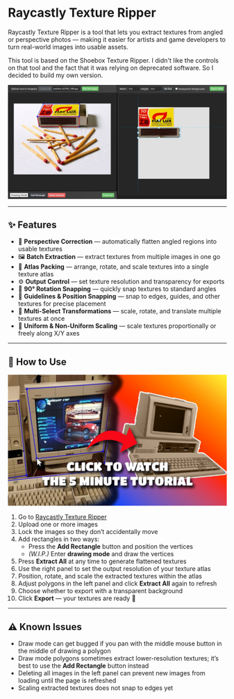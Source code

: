 # Raycastly Texture Ripper

Raycastly Texture Ripper is a tool that lets you extract textures from angled or perspective photos — making it easier for artists and game developers to turn real-world images into usable assets.

This tool is based on the Shoebox Texture Ripper. I didn't like the controls on that tool and the fact that it was relying on deprecated software. So I decided to build my own version.

![Match Texture Extraction Example](img/matches-demo.jpg)

---

## ✨ Features
- 📐 **Perspective Correction** — automatically flatten angled regions into usable textures
- 🖼 **Batch Extraction** — extract textures from multiple images in one go
- 🎨 **Atlas Packing** — arrange, rotate, and scale textures into a single texture atlas
- ⚙️ **Output Control** — set texture resolution and transparency for exports
- 🔄 **90° Rotation Snapping** — quickly snap textures to standard angles
- 📏 **Guidelines & Position Snapping** — snap to edges, guides, and other textures for precise placement
- 🔧 **Multi-Select Transformations** — scale, rotate, and translate multiple textures at once
- 📐 **Uniform & Non-Uniform Scaling** — scale textures proportionally or freely along X/Y axes

---

## 🚀 How to Use

[![Watch the 5 minute tutorial!](img/click-to-watch.jpg)](https://youtu.be/35BKxvY3vLY)

1. Go to [Raycastly Texture Ripper](https://raycastly.github.io/texture-ripper)
2. Upload one or more images
3. Lock the images so they don’t accidentally move
4. Add rectangles in two ways:
   - Press the **Add Rectangle** button and position the vertices
   - *(W.I.P.)* Enter **drawing mode** and draw the vertices
5. Press **Extract All** at any time to generate flattened textures
6. Use the right panel to set the output resolution of your texture atlas
7. Position, rotate, and scale the extracted textures within the atlas
8. Adjust polygons in the left panel and click **Extract All** again to refresh
9. Choose whether to export with a transparent background
10. Click **Export** — your textures are ready 🎉

---

## ⚠️ Known Issues
- Draw mode can get bugged if you pan with the middle mouse button in the middle of drawing a polygon
- Draw mode polygons sometimes extract lower-resolution textures; it’s best to use the **Add Rectangle** button instead
- Deleting all images in the left panel can prevent new images from loading until the page is refreshed
- Scaling extracted textures does not snap to edges yet